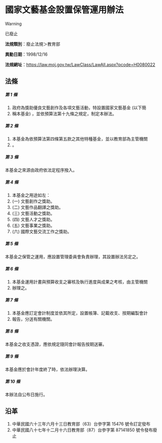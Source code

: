 # 國家文藝基金設置保管運用辦法
> [!WARNING]
> 已廢止

**法規類別**：廢止法規＞教育部

**異動日期**：1998/12/16  

**法規網址**：https://law.moj.gov.tw/LawClass/LawAll.aspx?pcode=H0080022



## 法條
##### 第 1 條
1. 政府為獎助優良文藝創作及各項文藝活動，特設置國家文藝基金 (以下簡
1. 稱本基金) ，並依預算法第十九條之規定，制定本辦法。

##### 第 2 條
1. 本基金為依預算法第四條第五款之其他特種基金，並以教育部為主管機關
1. 。

##### 第 3 條
本基金之來源由政府依法定程序撥入。

##### 第 4 條
1. 本基金之用途如左：
1.  (一) 文藝創作之獎助。
1.  (二) 文藝作品翻譯之獎助。
1.  (三) 文藝活動之獎助。
1.  (四) 文藝人才之獎助。
1.  (五) 文藝事業之獎助。
1.  (六) 國際文藝交流工作之獎助。

##### 第 5 條
本基金之保管之運用，應設置管理委員會負責辦理，其設置辦法另定之。

##### 第 6 條
1. 本基金運用計畫與預算收支之審核及執行進度與成果之考核，由主管機關
1. 辦理之。

##### 第 7 條
1. 本基金應訂定會計制度並依其所定，設置帳簿、記載收支、按期編製會計
1. 報告，分送有關機關。

##### 第 8 條
本基金之收支憑證，應依規定隨同會計報告按期送審。

##### 第 9 條
本基金應於會計年度終了時，依法辦理決算。

##### 第 10 條
本辦法自公布日施行。

## 沿革
1. 中華民國六十三年六月十三日教育部（63）台參字第 15476 號令訂定發布
1. 中華民國八十七年十二月十六日教育部（87）台參字第 87141850 號令發布廢止
